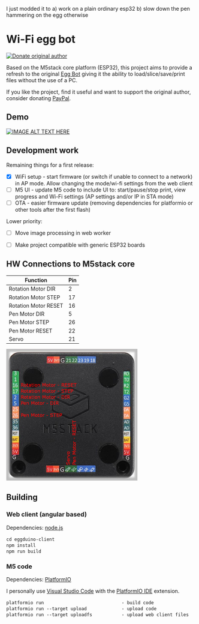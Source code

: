 I just modded it to
a) work on a plain ordinary esp32
b) slow down the pen hammering on the egg otherwise

Wi-Fi egg bot
=====================

[![Donate original author](https://img.shields.io/badge/Donate-PayPal-green.svg?style=flat-square&logo=paypal)](https://paypal.me/andreitatar)

Based on the M5stack core platform (ESP32), this project aims to provide a refresh to the original [Egg Bot](https://egg-bot.com/) giving it the ability to load/slice/save/print files without the use of a PC.

If you like the project, find it useful and want to support the original author, consider donating [PayPal](https://paypal.me/andreitatar).

## Demo

[![IMAGE ALT TEXT HERE](https://img.youtube.com/vi/auzUlywlYKI/0.jpg)](https://www.youtube.com/watch?v=auzUlywlYKI)

## Development work

Remaining things for a first release:

- [x] WiFi setup - start firmware (or switch if unable to connect to a network) in AP mode. Allow changing the mode/wi-fi settings from the web client
- [ ] M5 UI - update M5 code to include UI to: start/pause/stop print, view progress and Wi-Fi settings (AP settings and/or IP in STA mode)
- [ ] OTA - easier firmware update (removing dependencies for platformio or other tools after the first flash)

Lower priority:
- [ ] Move image processing in web worker
- [ ] Make project compatible with generic ESP32 boards


## HW Connections to M5stack core

| Function                | Pin  |
|-------------------------|------|
| Rotation Motor DIR      | 2    |
| Rotation Motor STEP     | 17   |
| Rotation Motor RESET    | 16   |
| Pen Motor DIR           | 5    |
| Pen Motor STEP          | 26   |
| Pen Motor RESET         | 22   |
| Servo                   | 21   |

<img src="https://raw.githubusercontent.com/andrei-tatar/wifi-egg-duino/master/doc/m5-back.jpg" width=350>


## Building

### Web client (angular based)

Dependencies: [node.js](https://nodejs.org/en/)
```
cd eggduino-client
npm install 
npm run build
```

### M5 code

Dependencies: [PlatformIO](https://platformio.org/platformio-ide)

I personally use [Visual Studio Code](https://code.visualstudio.com/) with the [PlatformIO IDE](https://marketplace.visualstudio.com/items?itemName=platformio.platformio-ide) extension.

```
platformio run                             - build code
platformio run --target upload             - upload code
platformio run --target uploadfs           - upload web client files
```
